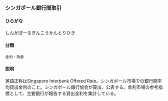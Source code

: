 <div style="display:none;">

## [あ行](securities-terms?id=あ行)
## [か行](securities-terms?id=か行)
## [さ行](securities-terms?id=さ行)

</div>

### シンガポール銀行間取引

#### ひらがな

しんがぽーるぎんこうかんとりひき

#### 分類

`金利・為替`

#### 説明

英語正称はSingapore Interbank Offered Rate。シンガポール市場での銀行間平均貸出金利のこと。シンガポール銀行協会が算出、公表する。金利市場の参考指標として、主要銀行が報告する貸出金利を集計している。

<div style="display:none;">

## [た行](securities-terms?id=た行)
## [な行](securities-terms?id=な行)
## [は行](securities-terms?id=は行)
## [ま行](securities-terms?id=ま行)
## [や行](securities-terms?id=や行)
## [ら行](securities-terms?id=ら行)
## [わ行](securities-terms?id=わ行)
## [英数字・記号](securities-terms?id=英数字・記号)

</div>

